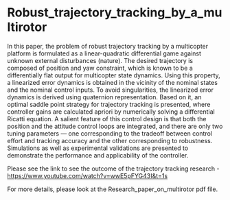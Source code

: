 # Robust_trajectory_tracking_by_a_multirotor


In this paper, the problem of robust trajectory tracking by a multicopter platform is formulated as a linear-quadratic differential game against unknown external disturbances (nature). The desired trajectory is composed of position and yaw constraint, which is known to be a differentially flat output for multicopter state dynamics. Using this property, a linearized error dynamics is obtained in the vicinity of the nominal states and the nominal control inputs. To avoid singularities, the linearized error dynamics is derived using quaternion representation. Based on it, an optimal saddle point strategy for trajectory tracking is presented, where controller gains are calculated apriori by numerically solving a differential Ricatti equation. A salient feature of this control design is that both the position and the attitude control loops are integrated, and there are only two tuning parameters — one corresponding to the tradeoff between control effort and tracking accuracy and the other corresponding to robustness. Simulations as well as experimental validations are presented to demonstrate the performance and applicability of the controller.

Please see the link to see the outcome of the trajectory tracking research - https://www.youtube.com/watch?v=wwE5pFYG43I&t=1s

For more details, please look at the Research_paper_on_multirotor pdf file.
